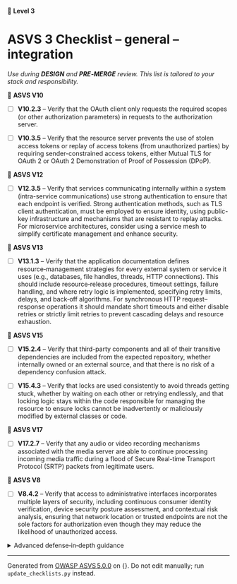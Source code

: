 🔴 **Level 3**

# ASVS 3 Checklist – general – integration

*Use during **DESIGN** and **PRE‑MERGE** review. This list is tailored to your stack and responsibility.*



🎯 **ASVS V10**

- [ ] **V10.2.3** – Verify that the OAuth client only requests the required scopes (or other authorization parameters) in requests to the authorization server.

- [ ] **V10.3.5** – Verify that the resource server prevents the use of stolen access tokens or replay of access tokens (from unauthorized parties) by requiring sender-constrained access tokens, either Mutual TLS for OAuth 2 or OAuth 2 Demonstration of Proof of Possession (DPoP).


🎯 **ASVS V12**

- [ ] **V12.3.5** – Verify that services communicating internally within a system (intra-service communications) use strong authentication to ensure that each endpoint is verified. Strong authentication methods, such as TLS client authentication, must be employed to ensure identity, using public-key infrastructure and mechanisms that are resistant to replay attacks. For microservice architectures, consider using a service mesh to simplify certificate management and enhance security.


🎯 **ASVS V13**

- [ ] **V13.1.3** – Verify that the application documentation defines resource‑management strategies for every external system or service it uses (e.g., databases, file handles, threads, HTTP connections). This should include resource‑release procedures, timeout settings, failure handling, and where retry logic is implemented, specifying retry limits, delays, and back‑off algorithms. For synchronous HTTP request–response operations it should mandate short timeouts and either disable retries or strictly limit retries to prevent cascading delays and resource exhaustion.


🎯 **ASVS V15**

- [ ] **V15.2.4** – Verify that third-party components and all of their transitive dependencies are included from the expected repository, whether internally owned or an external source, and that there is no risk of a dependency confusion attack.

- [ ] **V15.4.3** – Verify that locks are used consistently to avoid threads getting stuck, whether by waiting on each other or retrying endlessly, and that locking logic stays within the code responsible for managing the resource to ensure locks cannot be inadvertently or maliciously modified by external classes or code.


🎯 **ASVS V17**

- [ ] **V17.2.7** – Verify that any audio or video recording mechanisms associated with the media server are able to continue processing incoming media traffic during a flood of Secure Real-time Transport Protocol (SRTP) packets from legitimate users.


🎯 **ASVS V8**

- [ ] **V8.4.2** – Verify that access to administrative interfaces incorporates multiple layers of security, including continuous consumer identity verification, device security posture assessment, and contextual risk analysis, ensuring that network location or trusted endpoints are not the sole factors for authorization even though they may reduce the likelihood of unauthorized access.

<details><summary>Advanced defense‑in‑depth guidance</summary>


_Add organisation‑specific recommendations, links to tooling, threat models, etc._

</details>


---

Generated from [OWASP ASVS 5.0.0](https://owasp.org/www-project-application-security-verification-standard/) on {}. Do not edit manually; run `update_checklists.py` instead.
